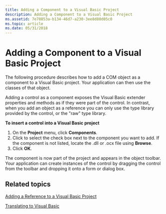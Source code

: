 ```yaml
---
title: Adding a Component to a Visual Basic Project
description: Adding a Component to a Visual Basic Project
ms.assetid: 7e78853a-b134-46d7-a230-3ee8d80d05c0
ms.topic: article
ms.date: 05/31/2018
---
```


# Adding a Component to a Visual Basic Project

The following procedure describes how to add a COM object as a component to a Visual Basic project. Your application can then use the classes of that object.

Adding a control as a component exposes the Visual Basic extender properties and methods as if they were part of the control. In contrast, when you add an object as a reference you can only use the type library provided by the control, or the "raw" type library.

**To insert a control into a Visual Basic project**

1.  On the **Project** menu, click **Components**.
2.  Click to select the check box next to the component you want to add. If the component is not listed, locate the .dll or .ocx file using **Browse**.
3.  Click **OK**.

The component is now part of the project and appears in the object toolbar. Your application can create instances of the control by dragging the control from the toolbar and dropping it onto a form or dialog box.

## Related topics

<dl> <dt>

[Adding a Reference to a Visual Basic Project](adding-a-reference-to-a-visual-basic-project.md)
</dt> <dt>

[Translating to Visual Basic](translating-to-visual-basic.md)
</dt> </dl>

 

 




